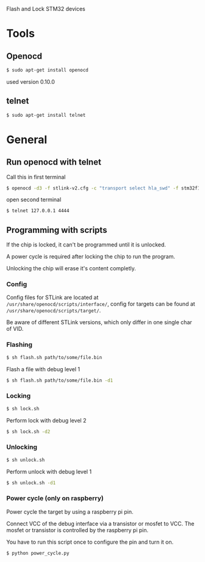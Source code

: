 Flash and Lock STM32 devices

# Tools
## Openocd
```bash
$ sudo apt-get install openocd
```

used version 0.10.0

## telnet
```bash
$ sudo apt-get install telnet
```

# General
## Run openocd with telnet
Call this in first terminal

```bash
$ openocd -d3 -f stlink-v2.cfg -c "transport select hla_swd" -f stm32f1x.cfg
```

open second terminal
```bash
$ telnet 127.0.0.1 4444
```

## Programming with scripts
If the chip is locked, it can't be programmed until it is unlocked.

A power cycle is required after locking the chip to run the program.

Unlocking the chip will erase it's content completly.

### Config
Config files for STLink are located at `/usr/share/openocd/scripts/interface/`,
config for targets can be found at ` /usr/share/openocd/scripts/target/`.

Be aware of different STLink versions, which only differ in one single char of VID.

### Flashing
```bash
$ sh flash.sh path/to/some/file.bin
```

Flash a file with debug level 1

```bash
$ sh flash.sh path/to/some/file.bin -d1
```

### Locking
```bash
$ sh lock.sh
```

Perform lock with debug level 2
```bash
$ sh lock.sh -d2
```

### Unlocking
```bash
$ sh unlock.sh
```

Perform unlock with debug level 1
```bash
$ sh unlock.sh -d1
```

### Power cycle (only on raspberry)
Power cycle the target by using a raspberry pi pin.

Connect VCC of the debug interface via a transistor or mosfet to VCC. 
The mosfet or transistor is controlled by the raspberry pi pin.

You have to run this script once to configure the pin and turn it on.

```bash
$ python power_cycle.py
```
